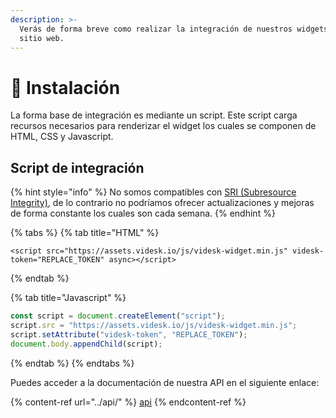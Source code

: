 ```yaml
---
description: >-
  Verás de forma breve como realizar la integración de nuestros widgets en tu
  sitio web.
---
```


# 🔌 Instalación

La forma base de integración es mediante un script. Este script carga recursos necesarios para renderizar el widget los cuales se componen de HTML, CSS y Javascript.

## Script de integración

{% hint style="info" %}
No somos compatibles con [SRI (Subresource Integrity)](https://developer.mozilla.org/en-US/docs/Web/Security/Subresource\_Integrity), de lo contrario no podríamos ofrecer actualizaciones y mejoras de forma constante los cuales son cada semana.
{% endhint %}

{% tabs %}
{% tab title="HTML" %}
```markup
<script src="https://assets.videsk.io/js/videsk-widget.min.js" videsk-token="REPLACE_TOKEN" async></script>
```
{% endtab %}

{% tab title="Javascript" %}
```javascript
const script = document.createElement("script");
script.src = "https://assets.videsk.io/js/videsk-widget.min.js";
script.setAttribute("videsk-token", "REPLACE_TOKEN");
document.body.appendChild(script);
```
{% endtab %}
{% endtabs %}

Puedes acceder a la documentación de nuestra API en el siguiente enlace:

{% content-ref url="../api/" %}
[api](../api/)
{% endcontent-ref %}
